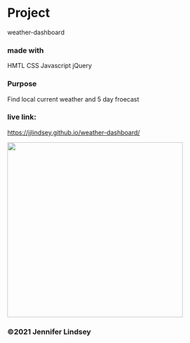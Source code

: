 # Project
weather-dashboard


### made with
HMTL
CSS
Javascript
jQuery

### Purpose
Find local current weather and 5 day froecast

### live link:
https://jjlindsey.github.io/weather-dashboard/

<img src="asssets/images/weatherScreen.png" height=400>

### ©2021 Jennifer Lindsey